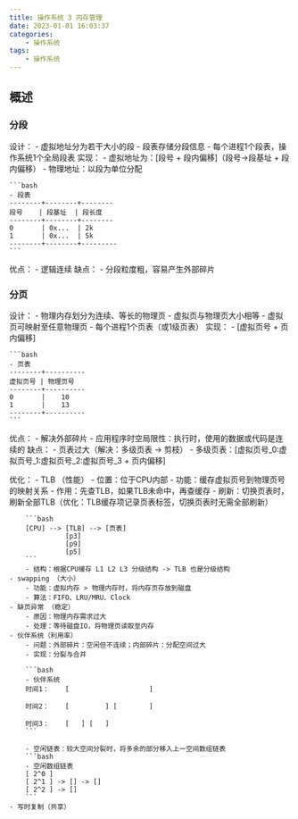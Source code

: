 ```yaml
---
title: 操作系统 3 内存管理
date: 2023-01-01 16:03:37
categories:
    - 操作系统
tags:
    - 操作系统
---
```


## 概述
### 分段
设计：
    - 虚拟地址分为若干大小的段
    - 段表存储分段信息
    - 每个进程1个段表，操作系统1个全局段表
实现：
    - 虚拟地址为：[段号 + 段内偏移]（段号->段基址 + 段内偏移）
    - 物理地址：以段为单位分配

    ```bash
    - 段表
    --------+--------+--------
    段号    | 段基址  | 段长度
    --------+--------+--------
    0       | 0x...  | 2k  
    1       | 0x...  | 5k
    --------+--------+---------
    ```
优点：
    - 逻辑连续
缺点：
    - 分段粒度粗，容易产生外部碎片

### 分页
设计：
    - 物理内存划分为连续、等长的物理页
    - 虚拟页与物理页大小相等
    - 虚拟页可映射至任意物理页
    - 每个进程1个页表（或1级页表）
实现：
    - [虚拟页号 + 页内偏移] 

    ```bash
    - 页表
    --------+----------
    虚拟页号 | 物理页号
    --------+----------
    0       |    10
    1       |    13
    --------+----------
    ```
优点：
    - 解决外部碎片
    - 应用程序时空局限性：执行时，使用的数据或代码是连续的
缺点：
    - 页表过大（解决：多级页表 -> 剪枝）
        - 多级页表：[虚拟页号_0:虚拟页号_1:虚拟页号_2:虚拟页号_3 + 页内偏移]

优化：
    - TLB （性能）
        - 位置：位于CPU内部
        - 功能：缓存虚拟页号到物理页号的映射关系
        - 作用：先查TLB，如果TLB未命中，再查缓存
        - 刷新：切换页表时，刷新全部TLB（优化：TLB缓存项记录页表标签，切换页表时无需全部刷新）
        
        ```bash
        [CPU] --> [TLB] --> [页表]
                  [p3]
                  [p9]
                  [p5]
        ```
        - 结构：根据CPU缓存 L1 L2 L3 分级结构 -> TLB 也是分级结构
    - swapping （大小）
        - 功能：虚拟内存 > 物理内存时，将内存页存放到磁盘
        - 算法：FIFO、LRU/MRU、Clock
    - 缺页异常 （稳定）
        - 原因：物理内存需求过大
        - 处理：等待磁盘IO，将物理页读取至内存
    - 伙伴系统（利用率）
        - 问题：外部碎片：空闲但不连续；内部碎片：分配空间过大
        - 实现：分裂与合并

        ```bash
        - 伙伴系统
        时间1：    [                    ]
        
        时间2：    [         ] [        ]
        
        时间3：    [   ] [   ] 
        ```

        - 空闲链表：较大空间分裂时，将多余的部分移入上一空间数组链表
        ```bash
        - 空闲数组链表
        [ 2^0 ]
        [ 2^1 ] -> [] -> []
        [ 2^2 ] -> []
        ```
    - 写时复制（共享）